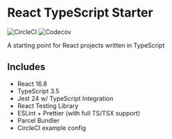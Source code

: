 # React TypeScript Starter

![CircleCI](https://img.shields.io/circleci/build/github/varbrad/react-ts-starter.svg?style=for-the-badge)
![Codecov](https://img.shields.io/codecov/c/github/varbrad/react-ts-starter.svg?style=for-the-badge)

A starting point for React projects written in TypeScript

## Includes

- React 16.8
- TypeScript 3.5
- Jest 24 w/ TypeScript Integration
- React Testing Library
- ESLint + Prettier (with full TS/TSX support)
- Parcel Bundler
- CircleCI example config
